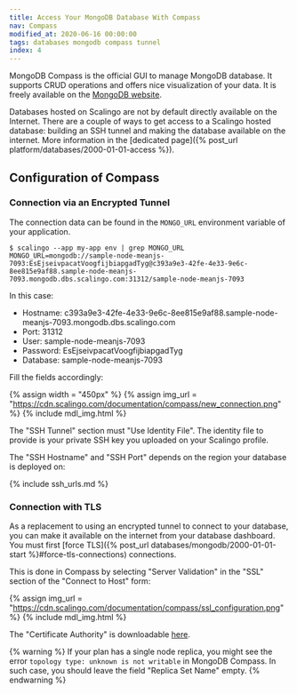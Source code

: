 ```yaml
---
title: Access Your MongoDB Database With Compass
nav: Compass
modified_at: 2020-06-16 00:00:00
tags: databases mongodb compass tunnel
index: 4
---
```


MongoDB Compass is the official GUI to manage MongoDB database. It supports CRUD
operations and offers nice visualization of your data. It is freely available on
the [MongoDB website](https://www.mongodb.com/products/compass).

Databases hosted on Scalingo are not by default directly available on the
Internet. There are a couple of ways to get access to a Scalingo hosted
database: building an SSH tunnel and making the database available on the
internet. More information in the [dedicated page]({% post_url
platform/databases/2000-01-01-access %}).

## Configuration of Compass

### Connection via an Encrypted Tunnel

The connection data can be found in the `MONGO_URL` environment variable of your application.

```
$ scalingo --app my-app env | grep MONGO_URL
MONGO_URL=mongodb://sample-node-meanjs-7093:EsEjseivpacatVoogfijbiapgadTyg@c393a9e3-42fe-4e33-9e6c-8ee815e9af88.sample-node-meanjs-7093.mongodb.dbs.scalingo.com:31312/sample-node-meanjs-7093
```

In this case:

* Hostname: c393a9e3-42fe-4e33-9e6c-8ee815e9af88.sample-node-meanjs-7093.mongodb.dbs.scalingo.com
* Port: 31312
* User: sample-node-meanjs-7093
* Password: EsEjseivpacatVoogfijbiapgadTyg
* Database: sample-node-meanjs-7093

Fill the fields accordingly:

{% assign width = "450px" %}
{% assign img_url = "https://cdn.scalingo.com/documentation/compass/new_connection.png" %}
{% include mdl_img.html %}

The "SSH Tunnel" section must "Use Identity File". The identity file to provide
is your private SSH key you uploaded on your Scalingo profile.

The "SSH Hostname" and "SSH Port" depends on the region your database is
deployed on:

{% include ssh_urls.md %}

### Connection with TLS

As a replacement to using an encrypted tunnel to connect to your database, you can make it available
on the internet from your database dashboard. You must first [force
TLS]({% post_url databases/mongodb/2000-01-01-start %}#force-tls-connections) connections.

This is done in Compass by selecting "Server Validation" in the "SSL" section of the "Connect to
Host" form:

{% assign img_url = "https://cdn.scalingo.com/documentation/compass/ssl_configuration.png" %}
{% include mdl_img.html %}

The "Certificate Authority" is downloadable
[here](https://db-api.scalingo.com/api/ca_certificate).

{% warning %}
If your plan has a single node replica, you might see the error `topology type:
unknown is not writable` in MongoDB Compass. In such case, you should leave the
field "Replica Set Name" empty.
{% endwarning %}
